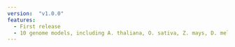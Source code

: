 ```yaml
---
version:  "v1.0.0"
features:
  - First release
  - 10 genome models, including A. thaliana, O. sativa, Z. mays, D. melanogaster, H. sapiens, M. musculus, R. norvegicus, P. falciparum, D. rerio and C. elegans
---
```


